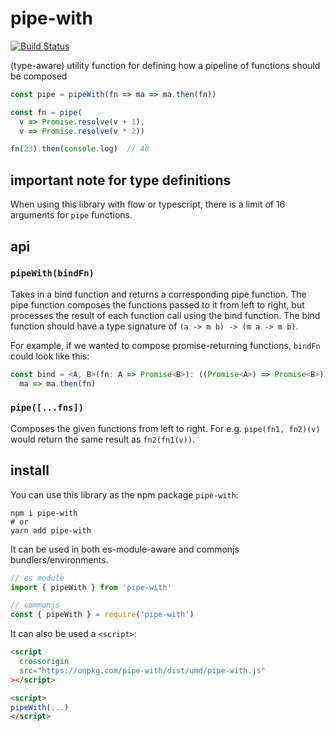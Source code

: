 # pipe-with

[![Build Status](https://travis-ci.org/justinvdm/pipe-with.svg?branch=master)](https://travis-ci.org/justinvdm/pipe-with)

(type-aware) utility function for defining how a pipeline of functions should be composed

```js
const pipe = pipeWith(fn => ma => ma.then(fn))

const fn = pipe(
  v => Promise.resolve(v + 1),
  v => Promise.resolve(v * 2))

fn(23).then(console.log)  // 48
```

## important note for type definitions

When using this library with flow or typescript, there is a limit of 16 arguments for `pipe` functions.

## api

### `pipeWith(bindFn)`

Takes in a bind function and returns a corresponding pipe function. The pipe function composes the functions passed to it from left to right, but processes the result of each function call using the bind function. The bind function should have a type signature of `(a -> m b) -> (m a -> m b)`.

For example, if we wanted to compose promise-returning functions, `bindFn` could look like this:

```js
const bind = <A, B>(fn: A => Promise<B>): ((Promise<A>) => Promise<B>) =>
  ma => ma.then(fn)
```

### `pipe([...fns])`

Composes the given functions from left to right. For e.g. `pipe(fn1, fn2)(v)` would return the same result as `fn2(fn1(v))`.

## install

You can use this library as the npm package `pipe-with`:

```
npm i pipe-with
# or
yarn add pipe-with
```

It can be used in both es-module-aware and commonjs bundlers/environments.

```js
// es module
import { pipeWith } from 'pipe-with'

// commonjs
const { pipeWith } = require('pipe-with')
```

It can also be used a `<script>`:

```html
<script
  crossorigin
  src="https://unpkg.com/pipe-with/dist/umd/pipe-with.js"
></script>

<script>
pipeWith(...)
</script>
```

